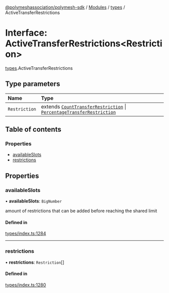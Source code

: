 [@polymeshassociation/polymesh-sdk](../README.md) / [Modules](../modules.md) / [types](../modules/types.md) / ActiveTransferRestrictions

# Interface: ActiveTransferRestrictions<Restriction\>

[types](../modules/types.md).ActiveTransferRestrictions

## Type parameters

| Name | Type |
| :------ | :------ |
| `Restriction` | extends [`CountTransferRestriction`](types.CountTransferRestriction.md) \| [`PercentageTransferRestriction`](types.PercentageTransferRestriction.md) |

## Table of contents

### Properties

- [availableSlots](types.ActiveTransferRestrictions.md#availableslots)
- [restrictions](types.ActiveTransferRestrictions.md#restrictions)

## Properties

### availableSlots

• **availableSlots**: `BigNumber`

amount of restrictions that can be added before reaching the shared limit

#### Defined in

[types/index.ts:1284](https://github.com/PolymathNetwork/polymesh-sdk/blob/31dfa0dc/src/types/index.ts#L1284)

___

### restrictions

• **restrictions**: `Restriction`[]

#### Defined in

[types/index.ts:1280](https://github.com/PolymathNetwork/polymesh-sdk/blob/31dfa0dc/src/types/index.ts#L1280)
